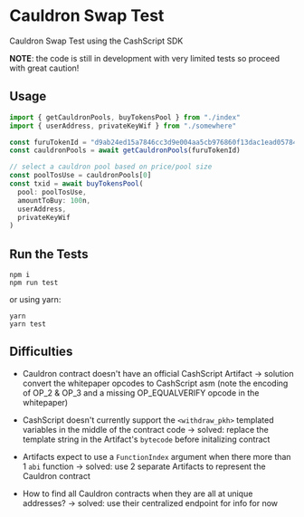 # Cauldron Swap Test

Cauldron Swap Test using the CashScript SDK

**NOTE**: the code is still in development with very limited tests so proceed with great caution!

## Usage

```ts
import { getCauldronPools, buyTokensPool } from "./index"
import { userAddress, privateKeyWif } from "./somewhere"

const furuTokenId = "d9ab24ed15a7846cc3d9e004aa5cb976860f13dac1ead05784ee4f4622af96ea"
const cauldronPools = await getCauldronPools(furuTokenId)

// select a cauldron pool based on price/pool size
const poolTosUse = cauldronPools[0]
const txid = await buyTokensPool(
  pool: poolTosUse,
  amountToBuy: 100n,
  userAddress,
  privateKeyWif
)
```

## Run the Tests

```
npm i
npm run test
```

or using yarn:

```
yarn
yarn test
```

## Difficulties

- Cauldron contract doesn't have an official CashScript Artifact
-> solution convert the whitepaper opcodes to CashScript asm (note the encoding of OP_2 & OP_3 and a missing OP_EQUALVERIFY opcode in the whitepaper)

- CashScript doesn't currently support the `<withdraw_pkh>` templated variables in the middle of the contract code
-> solved: replace the template string in the Artifact's `bytecode` before initalizing contract

- Artifacts expect to use a `FunctionIndex` argument when there more than 1 `abi` function
-> solved: use 2 separate Artifacts to represent the Cauldron contract

- How to find all Cauldron contracts when they are all at unique addresses?
-> solved: use their centralized endpoint for info for now
